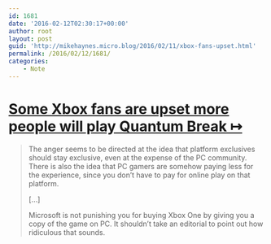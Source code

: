 ```yaml
---
id: 1681
date: '2016-02-12T02:30:17+00:00'
author: root
layout: post
guid: 'http://mikehaynes.micro.blog/2016/02/11/xbox-fans-upset.html'
permalink: /2016/02/12/1681/
categories:
    - Note
---
```


# [Some Xbox fans are upset more people will play Quantum Break ↦](https://www.polygon.com/2016/2/11/10966970/xbox-one-anger-quantum-break)

> The anger seems to be directed at the idea that platform exclusives should stay exclusive, even at the expense of the PC community. There is also the idea that PC gamers are somehow paying less for the experience, since you don’t have to pay for online play on that platform.
> 
>  \[…\]
> 
>  Microsoft is not punishing you for buying Xbox One by giving you a copy of the game on PC. It shouldn’t take an editorial to point out how ridiculous that sounds.